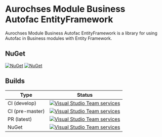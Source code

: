 # Aurochses Module Business Autofac EntityFramework

Aurochses Module Business Autofac EntityFramework is a library for using Autofac in Business modules with Entity Framework.

## NuGet

[![NuGet](https://img.shields.io/nuget/v/Aurochses.Module.Business.Autofac.EntityFramework.svg?style=flat-square)](https://www.nuget.org/packages/Aurochses.Module.Business.Autofac.EntityFramework)
[![NuGet](https://img.shields.io/nuget/dt/Aurochses.Module.Business.Autofac.EntityFramework.svg?style=flat-square)](https://www.nuget.org/packages/Aurochses.Module.Business.Autofac.EntityFramework)

## Builds

Type            | Status 
----------------|--------
CI (develop)    | [![Visual Studio Team services](https://img.shields.io/vso/build/aurochses/784be346-9d3f-458f-95d8-5f1a8b5e1227/305.svg?style=flat-square)](https://aurochses.visualstudio.com/Aurochses.CSharp/_build/index?definitionId=305)
CI (pre-master) | [![Visual Studio Team services](https://img.shields.io/vso/build/aurochses/784be346-9d3f-458f-95d8-5f1a8b5e1227/306.svg?style=flat-square)](https://aurochses.visualstudio.com/Aurochses.CSharp/_build/index?definitionId=306)
PR (latest)     | [![Visual Studio Team services](https://img.shields.io/vso/build/aurochses/784be346-9d3f-458f-95d8-5f1a8b5e1227/307.svg?style=flat-square)](https://aurochses.visualstudio.com/Aurochses.CSharp/_build/index?definitionId=307)
NuGet           | [![Visual Studio Team services](https://img.shields.io/vso/build/aurochses/784be346-9d3f-458f-95d8-5f1a8b5e1227/308.svg?style=flat-square)](https://aurochses.visualstudio.com/Aurochses.CSharp/_build/index?definitionId=308)